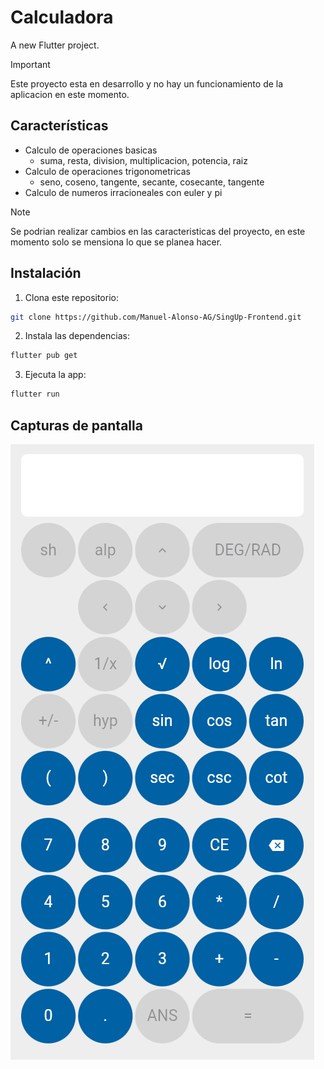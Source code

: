 # Calculadora

A new Flutter project.

> [!IMPORTANT]
> Este proyecto esta en desarrollo y no hay un funcionamiento de la aplicacion en este momento.

## Características

- Calculo de operaciones basicas
    * suma, resta, division, multiplicacion, potencia, raiz
- Calculo de operaciones trigonometricas
    * seno, coseno, tangente, secante, cosecante, tangente
- Calculo de numeros irracioneales con euler y pi

> [!NOTE]
> Se podrian realizar cambios en las caracteristicas del proyecto, en este momento solo se mensiona lo que se planea hacer.

## Instalación  
1. Clona este repositorio:  


```bash
git clone https://github.com/Manuel-Alonso-AG/SingUp-Frontend.git
```

2. Instala las dependencias:

```bash
flutter pub get
```


3. Ejecuta la app:

```bash
flutter run
```

## Capturas de pantalla

![Img](assets/img.png)